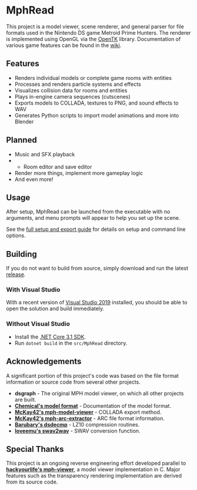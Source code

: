 # MphRead
This project is a model viewer, scene renderer, and general parser for file formats used in the Nintendo DS game Metroid Prime Hunters. The renderer is implemented using OpenGL via the [OpenTK](https://github.com/opentk/opentk) library. Documentation of various game features can be found in the [wiki](https://github.com/NoneGiven/MphRead/wiki).

## Features
- Renders individual models or complete game rooms with entities
- Processes and renders particle systems and effects
- Visualizes collision data for rooms and entities
- Plays in-engine camera sequences (cutscenes)
- Exports models to COLLADA, textures to PNG, and sound effects to WAV
- Generates Python scripts to import model animations and more into Blender

## Planned
- Music and SFX playback
- - Room editor and save editor
- Render more things, implement more gameplay logic
- And even more!

## Usage

After setup, MphRead can be launched from the executable with no arguments, and menu prompts will appear to help you set up the scene.

See the [full setup and export guide](https://github.com/NoneGiven/MphRead/wiki/Setup-&-Export-Guide) for details on setup and command line options.

## Building

If you do not want to build from source, simply download and run the latest [release](https://github.com/NoneGiven/MphRead/releases).

### With Visual Studio

With a recent version of [Visual Studio 2019](https://visualstudio.microsoft.com/vs/) installed, you should be able to open the solution and build immediately.

### Without Visual Studio

- Install the [.NET Core 3.1 SDK](https://dotnet.microsoft.com/download/dotnet-core/3.1).
- Run `dotnet build` in the `src/MphRead` directory.

## Acknowledgements

A significant portion of this project's code was based on the file format information or source code from several other projects.

- **dsgraph** - The original MPH model viewer, on which all other projects are built.
- **[Chemical's model format](https://gitlab.com/ch-mcl/metroid-prime-hunters-file-document/-/blob/master/Model/BinModel.md)** - Documentation of the model format.
- **[McKay42's mph-model-viewer](https://github.com/McKay42/mph-model-viewer)** - COLLADA export method.
- **[McKay42's mph-arc-extractor](https://github.com/McKay42/mph-arc-extractor)** - ARC file format information.
- **[Barubary's dsdecmp](https://github.com/Barubary/dsdecmp)** - LZ10 compression routines.
- **[loveemu's swav2wav](https://github.com/loveemu/loveemu-lab)** - SWAV conversion function.

## Special Thanks

This project is an ongoing reverse engineering effort developed parallel to **[hackyourlife's mph-viewer](https://github.com/hackyourlife/mph-viewer)**, a model viewer implementation in C. Major features such as the transparency rendering implementation are derived from its source code.

